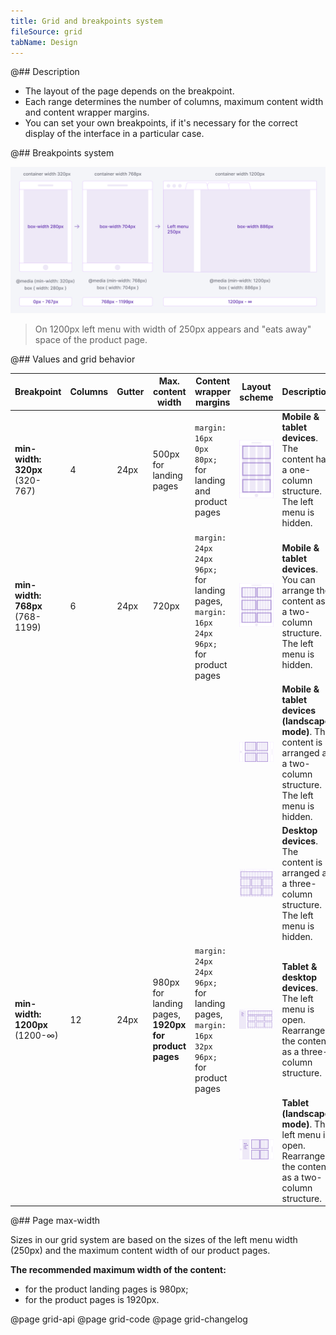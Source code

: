 ```yaml
---
title: Grid and breakpoints system
fileSource: grid
tabName: Design
---
```


@## Description

- The layout of the page depends on the breakpoint.
- Each range determines the number of columns, maximum content width and content wrapper margins.
- You can set your own breakpoints, if it's necessary for the correct display of the interface in a particular case.

@## Breakpoints system

![breakpoints-scheme](static/scheme.png)

> On 1200px left menu with width of 250px appears and "eats away" space of the product page.

@## Values and grid behavior

| Breakpoint                      | Columns | Gutter | Max. content width                                    | Content wrapper margins                                                                  | Layout scheme                                                    | Description                                                                                                               |
| ------------------------------- | ------- | ------ | ----------------------------------------------------- | ---------------------------------------------------------------------------------------- | ---------------------------------------------------------------- | ------------------------------------------------------------------------------------------------------------------------- |
| **min-width: 320px** (320-767)  | 4       | 24px   | 500px for landing pages                               | `margin: 16px 0px 80px;` for landing and product pages                                   | ![320 breakpoint](static/breakpoints-320-mobile.png)             | **Mobile & tablet devices**. The content has a one-column structure. The left menu is hidden.                             |
| **min-width: 768px** (768-1199) | 6       | 24px   | 720px                                                 | `margin: 24px 24px 96px;` for landing pages, `margin: 16px 24px 96px;` for product pages | ![768 breakpoint](static/breakpoints-768-tablet.png)             | **Mobile & tablet devices**. You can arrange the content as a two-column structure. The left menu is hidden.              |
|                                 |         |        |                                                       |                                                                                          | ![768 breakpoint](static/breakpoints-768-mobile-landscape.png)   | **Mobile & tablet devices (landscape mode)**. The content is arranged as a two-column structure. The left menu is hidden. |
|                                 |         |        |                                                       |                                                                                          | ![1199 breakpoint](static/breakpoints-1199-desktop.png)          | **Desktop devices**. The content is arranged as a three-column structure. The left menu is hidden.                        |
| **min-width: 1200px** (1200-∞)  | 12      | 24px   | 980px for landing pages, **1920px for product pages** | `margin: 24px 24px 96px;` for landing pages, `margin: 16px 32px 96px;` for product pages | ![1200px breakpoint](static/breakpoints-1200-desktop.png)        | **Tablet & desktop devices**. The left menu is open. Rearrange the content as a three-column structure.                   |
|                                 |         |        |                                                       |                                                                                          | ![1200 breakpoint](static/breakpoints-1200-tablet-landscape.png) | **Tablet (landscape mode)**. The left menu is open. Rearrange the content as a two-column structure.                      |

@## Page max-width

Sizes in our grid system are based on the sizes of the left menu width (250px) and the maximum content width of our product pages.

**The recommended maximum width of the content:**

- for the product landing pages is 980px;
- for the product pages is 1920px.

@page grid-api
@page grid-code
@page grid-changelog
